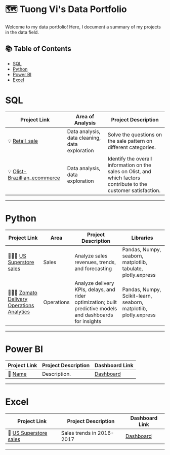 # 🗺 Tuong Vi's Data Portfolio

Welcome to my data portfolio! Here, I document a summary of my projects in the data field. 

## 📚 Table of Contents
- [SQL](#sql)
- [Python](#python)
- [Power BI](#power-bi)
- [Excel](#excel)

# SQL

| Project Link | Area of Analysis | Project Description | 
|---|---|---|
| 💡 [Retail_sale](https://github.com/Tuong-Vi04/retail_sale-sql-challenge) | Data analysis, data cleaning, data exploration | Solve the questions on the sale pattern on different categories. | 
| 💡 [Olist-Brazillian_ecommerce](https://github.com/Tuong-Vi04/Olist---Brazillian-ecommerce?tab=readme-ov-file) | Data analysis, data exploration | Identify the overall information on the sales on Olist, and which factors contribute to the customer satisfaction. |


***

# Python

| Project Link | Area | Project Description | Libraries |    
|---|---|---|---|
| 👩🏻‍💻 [US Superstore sales](https://github.com/Tuong-Vi04/US-superstore-sales) | Sales | Analyze sales revenues, trends, and forecasting | Pandas, Numpy, seaborn, matplotlib, tabulate, plotly.express | 
| 👩🏻‍💻 [Zomato Delivery Operations Analytics]([https://github.com/Tuong-Vi04/US-superstore-sales](https://github.com/Tuong-Vi04/Zomato-Delivery-Operations-Analytics)) | Operations | Analyze delivery KPIs, delays, and rider optimization; built predictive models and dashboards for insights | Pandas, Numpy, Scikit-learn, seaborn, matplotlib, plotly.express | 
***

# Power BI

| Project Link | Project Description | Dashboard Link |
|---|---|---|
| 🦄 [Name](link) | Description. | [Dashboard](Link) |

***
# Excel

| Project Link | Project Description | Dashboard Link |
|---|---|---|
| 🦄 [US Superstore sales](https://github.com/Tuong-Vi04/US-superstore-sales/blob/main/US%20Superstore%20sales%20dataset.xlsx) | Sales trends in 2016-2017 | [Dashboard]([Link](https://github.com/Tuong-Vi04/US-superstore-sales/blob/main/Superstore%20sales%20in%20US%20-%20Excel%20dashboard.xlsx)) |
***

